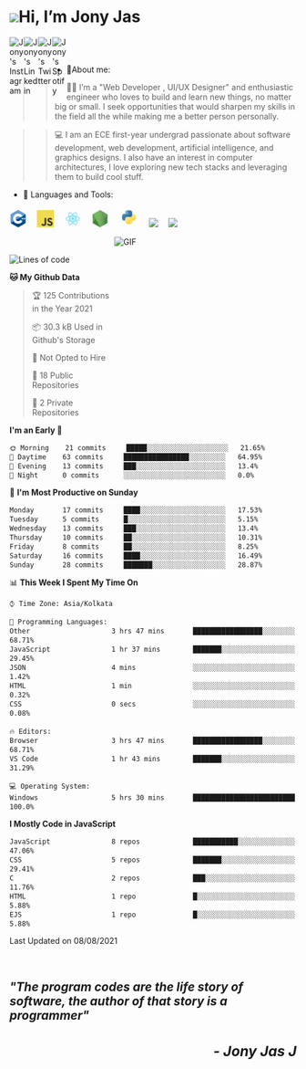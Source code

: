 <h1><img src="https://media.giphy.com/media/hvRJCLFzcasrR4ia7z/giphy.gif" width="35px">Hi, I’m Jony Jas</h1>
 
  <a href="https://www.instagram.com/jonyrockstar7/" target="_blank">
  <img align="left" alt="Jony's Instagram" width="25px" src="https://user-images.githubusercontent.com/74784363/122364887-d1a15080-cf77-11eb-8993-c617ac5e6660.png" />
</a>
<a href="https://www.linkedin.com/in/jony-jas/">
  <img align="left" alt="Jony's Linkedin" width="25px" src="https://raw.githubusercontent.com/peterthehan/peterthehan/master/assets/linkedin.svg" />
</a>
<a href="https://twitter.com/jonyjas7">
  <img align="left" alt="Jony's Twitter" width="25px" src="https://raw.githubusercontent.com/peterthehan/peterthehan/master/assets/twitter.svg" />
</a>
 <!---- <a href="https://discord.gg/">
  <img align="left" alt="Jony's Discord" width="22px" src="https://raw.githubusercontent.com/peterthehan/peterthehan/master/assets/discord.svg" />
</a>You can click the Preview link to take a look at your changes.
--->
<a href="https://open.spotify.com/user/31cl7trdf4lx6z452vxh3xcyyoga">
  <img align="left" alt="Jony's Spotify" width="25px" src="https://raw.githubusercontent.com/peterthehan/peterthehan/master/assets/spotify.svg" />
</a>
</br>
</br>

- 👀About me: 
>>👨‍💻 I’m a "Web Developer , UI/UX Designer" and enthusiastic engineer who loves to build and learn new things, no matter big or small. I seek opportunities that would sharpen my skills in the field all the while making me a better person personally. 

>>💻 I am an ECE first-year undergrad passionate about software development, web development, artificial intelligence, and graphics designs. I also have an interest in computer architectures, I love exploring new tech stacks and leveraging them to build cool stuff.
- 🔨 Languages and Tools:

<code><img height="30" src="https://raw.githubusercontent.com/github/explore/80688e429a7d4ef2fca1e82350fe8e3517d3494d/topics/cpp/cpp.png"></code>&emsp;
<code><img height="30" src="https://raw.githubusercontent.com/github/explore/80688e429a7d4ef2fca1e82350fe8e3517d3494d/topics/javascript/javascript.png"></code>&emsp;
<code><img height="30" src="https://raw.githubusercontent.com/github/explore/80688e429a7d4ef2fca1e82350fe8e3517d3494d/topics/react/react.png"></code>&emsp;
<code><img height="30" src="https://raw.githubusercontent.com/github/explore/80688e429a7d4ef2fca1e82350fe8e3517d3494d/topics/nodejs/nodejs.png"></code>&emsp;
<code><img height="35" src="https://raw.githubusercontent.com/github/explore/80688e429a7d4ef2fca1e82350fe8e3517d3494d/topics/python/python.png"></code>&emsp;
<code><img height="35" src="https://user-images.githubusercontent.com/74784363/122376096-77a58880-cf81-11eb-908b-d0f76b4bee8f.png"></code>&emsp;
<code><img height="30" src="https://user-images.githubusercontent.com/74784363/122706040-a028cd80-d274-11eb-8719-c124e960df70.png"></code>&emsp;

<img align="right" alt="GIF" src="https://user-images.githubusercontent.com/74784363/122709490-01a06a80-d27c-11eb-855c-025bdf07008a.jpg" width="320" height="320" />
<br>

<!--START_SECTION:waka-->
![Lines of code](https://img.shields.io/badge/From%20Hello%20World%20I%27ve%20Written-39693%20lines%20of%20code-blue)

**🐱 My Github Data** 

> 🏆 125 Contributions in the Year 2021
 > 
> 📦 30.3 kB Used in Github's Storage 
 > 
> 🚫 Not Opted to Hire
 > 
> 📜 18 Public Repositories 
 > 
> 🔑 2 Private Repositories  
 > 
**I'm an Early 🐤** 

```text
🌞 Morning    21 commits     █████░░░░░░░░░░░░░░░░░░░░   21.65% 
🌆 Daytime    63 commits     ████████████████░░░░░░░░░   64.95% 
🌃 Evening    13 commits     ███░░░░░░░░░░░░░░░░░░░░░░   13.4% 
🌙 Night      0 commits      ░░░░░░░░░░░░░░░░░░░░░░░░░   0.0%

```
📅 **I'm Most Productive on Sunday** 

```text
Monday       17 commits     ████░░░░░░░░░░░░░░░░░░░░░   17.53% 
Tuesday      5 commits      █░░░░░░░░░░░░░░░░░░░░░░░░   5.15% 
Wednesday    13 commits     ███░░░░░░░░░░░░░░░░░░░░░░   13.4% 
Thursday     10 commits     ██░░░░░░░░░░░░░░░░░░░░░░░   10.31% 
Friday       8 commits      ██░░░░░░░░░░░░░░░░░░░░░░░   8.25% 
Saturday     16 commits     ████░░░░░░░░░░░░░░░░░░░░░   16.49% 
Sunday       28 commits     ███████░░░░░░░░░░░░░░░░░░   28.87%

```


📊 **This Week I Spent My Time On** 

```text
⌚︎ Time Zone: Asia/Kolkata

💬 Programming Languages: 
Other                    3 hrs 47 mins       █████████████████░░░░░░░░   68.71% 
JavaScript               1 hr 37 mins        ███████░░░░░░░░░░░░░░░░░░   29.45% 
JSON                     4 mins              ░░░░░░░░░░░░░░░░░░░░░░░░░   1.42% 
HTML                     1 min               ░░░░░░░░░░░░░░░░░░░░░░░░░   0.32% 
CSS                      0 secs              ░░░░░░░░░░░░░░░░░░░░░░░░░   0.08%

🔥 Editors: 
Browser                  3 hrs 47 mins       █████████████████░░░░░░░░   68.71% 
VS Code                  1 hr 43 mins        ███████░░░░░░░░░░░░░░░░░░   31.29%

💻 Operating System: 
Windows                  5 hrs 30 mins       █████████████████████████   100.0%

```

**I Mostly Code in JavaScript** 

```text
JavaScript               8 repos             ███████████░░░░░░░░░░░░░░   47.06% 
CSS                      5 repos             ███████░░░░░░░░░░░░░░░░░░   29.41% 
C                        2 repos             ███░░░░░░░░░░░░░░░░░░░░░░   11.76% 
HTML                     1 repo              █░░░░░░░░░░░░░░░░░░░░░░░░   5.88% 
EJS                      1 repo              █░░░░░░░░░░░░░░░░░░░░░░░░   5.88%

```



 Last Updated on 08/08/2021
<!--END_SECTION:waka-->

<!----
- 📈 My GitHub Stats:

<p align="center"> <img src="https://github-readme-stats.vercel.app/api?username=Jony-Jas&show_icons=true&theme=gotham" alt="Jony-Jas" />
--->
<br>
<h2><em>"The program codes are the life story of software, the author of that story is a programmer"<h3 align="right">- Jony Jas J</h3></em></h2> 
